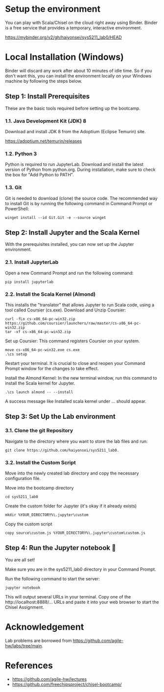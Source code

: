 # Setup the environment
You can play with Scala/Chisel on the cloud right away using Binder. Binder is a free service that provides a temporary, interactive environment.

https://mybinder.org/v2/gh/haiyonsei/sys5211_lab0/HEAD

# Local Installation (Windows)
Binder will discard any work after about 10 minutes of idle time. So if you don't want this, you can install the environment locally on your Windows machine by following the steps below.

## Step 1: Install Prerequisites
These are the basic tools required before setting up the bootcamp.

### 1.1. Java Development Kit (JDK) 8
Download and install JDK 8 from the Adoptium (Eclipse Temurin) site.

https://adoptium.net/temurin/releases

### 1.2. Python 3
Python is required to run JupyterLab.
Download and install the latest version of Python from python.org.
During installation, make sure to check the box for "Add Python to PATH".

### 1.3. Git
Git is needed to download (clone) the source code.
The recommended way to install Git is by running the following command in Command Prompt or PowerShell:

```
winget install --id Git.Git -e --source winget
```

## Step 2: Install Jupyter and the Scala Kernel
With the prerequisites installed, you can now set up the Jupyter environment.

### 2.1. Install JupyterLab
Open a new Command Prompt and run the following command:

```
pip install jupyterlab
```

### 2.2. Install the Scala Kernel (Almond)
This installs the "translator" that allows Jupyter to run Scala code, using a tool called Coursier (cs.exe).
Download and Unzip Coursier:

```
curl -fLo cs-x86_64-pc-win32.zip https://github.com/coursier/launchers/raw/master/cs-x86_64-pc-win32.zip
tar -xf cs-x86_64-pc-win32.zip
```

Set up Coursier: This command registers Coursier on your system.

```
move cs-x86_64-pc-win32.exe cs.exe
.\cs setup
```

Restart your terminal. It is crucial to close and reopen your Command Prompt window for the changes to take effect.

Install the Almond Kernel: In the new terminal window, run this command to install the Scala kernel for Jupyter.
```
.\cs launch almond -- --install
```

A success message like Installed scala kernel under ... should appear.

## Step 3: Set Up the Lab environment
### 3.1. Clone the git Repository
Navigate to the directory where you want to store the lab files and run:

```
git clone https://github.com/haiyonsei/sys5211_lab0.
```

### 3.2. Install the Custom Script
Move into the newly created lab directory and copy the necessary configuration file.

Move into the bootcamp directory

```
cd sys5211_lab0
```

Create the custom folder for Jupyter (it's okay if it already exists)

```
mkdir %YOUR_DIRECTORY%\.jupyter\custom
```

Copy the custom script

```
copy source\custom.js %YOUR_DIRECTORY%\.jupyter\custom\custom.js
```

## Step 4: Run the Jupyter notebook 🚀
You are all set!

Make sure you are in the sys5211_lab0 directory in your Command Prompt.

Run the following command to start the server:

```
jupyter notebook
```

This will output several URLs in your terminal. Copy one of the http://localhost:8888/... URLs and paste it into your web browser to start the Chisel Assignment.

# Acknowledgement
Lab problems are borrowed from https://github.com/agile-hw/labs/tree/main.

# References
- https://github.com/agile-hw/lectures
- https://github.com/freechipsproject/chisel-bootcamp/
